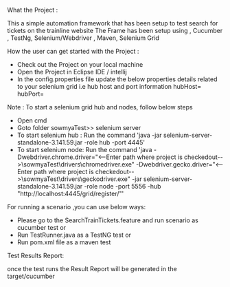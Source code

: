 What the Project :

This a simple automation framework that has been setup to test search for tickets on the trainline website
The Frame has been setup using , Cucumber , TestNg, Selenium/Webdriver , Maven, Selenium Grid

How the user can get started with the Project :

- Check out the Project on your local machine
- Open the Project in Eclipse IDE / intellij
- In the config.properties file update the below properties details related to your selenium grid i.e hub host and port information
hubHost=
hubPort=

Note : To start a selenium grid hub and nodes, follow below steps
- Open cmd
- Goto folder sowmyaTest>> selenium server
- To start selenium hub : Run the command 'java -jar selenium-server-standalone-3.141.59.jar -role hub -port 4445'
- To start selenium node: Run the command 'java -Dwebdriver.chrome.driver="<--Enter path where project is checkedout-->\sowmyaTest\drivers\chromedriver.exe" -Dwebdriver.gecko.driver="<--Enter path where project is checkedout-->\sowmyaTest\drivers\geckodriver.exe" -jar selenium-server-standalone-3.141.59.jar -role node -port 5556 -hub "http://localhost:4445/grid/register/"'




For running a scenario ,you can use below ways:
- Please go to the SearchTrainTickets.feature and run scenario as cucumber test
or
- Run TestRunner.java as a TestNG test
or 
- Run pom.xml file as a maven test 

Test Results Report: 

once the test runs the Result Report will be generated in the target/cucumber
